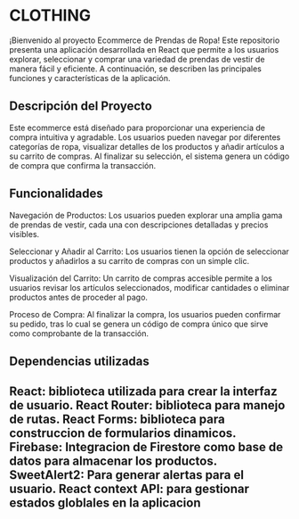 <h1>CLOTHING</h1>
¡Bienvenido al proyecto Ecommerce de Prendas de Ropa! Este repositorio presenta una aplicación desarrollada en React que permite a los usuarios explorar, seleccionar y comprar una variedad de prendas de vestir de manera fácil y eficiente. A continuación, se describen las principales funciones y características de la aplicación.

<h2>Descripción del Proyecto</h2>
Este ecommerce está diseñado para proporcionar una experiencia de compra intuitiva y agradable. Los usuarios pueden navegar por diferentes categorías de ropa, visualizar detalles de los productos y añadir artículos a su carrito de compras. Al finalizar su selección, el sistema genera un código de compra que confirma la transacción.

<h2>Funcionalidades</h2>
Navegación de Productos: Los usuarios pueden explorar una amplia gama de prendas de vestir, cada una con descripciones detalladas y precios visibles.

Seleccionar y Añadir al Carrito: Los usuarios tienen la opción de seleccionar productos y añadirlos a su carrito de compras con un simple clic.

Visualización del Carrito: Un carrito de compras accesible permite a los usuarios revisar los artículos seleccionados, modificar cantidades o eliminar productos antes de proceder al pago.

Proceso de Compra: Al finalizar la compra, los usuarios pueden confirmar su pedido, tras lo cual se genera un código de compra único que sirve como comprobante de la transacción.

<h2>Dependencias utilizadas<h2>
React: biblioteca utilizada para crear la interfaz de usuario.
React Router: biblioteca para manejo de rutas.
React Forms: biblioteca para construccion de formularios dinamicos.
Firebase: Integracion de Firestore como base de datos para almacenar los productos.
SweetAlert2: Para generar alertas para el usuario.
React context API: para gestionar estados globlales en la aplicacion